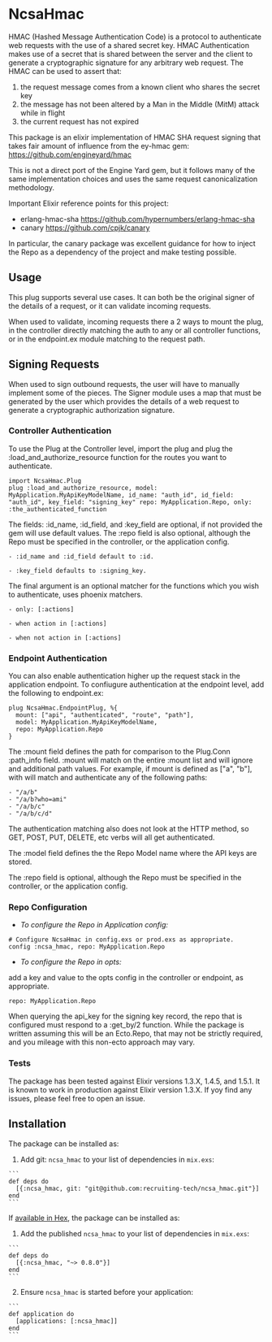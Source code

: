 # NcsaHmac

HMAC (Hashed Message Authentication Code) is a protocol to authenticate web requests with the use of a shared secret key. HMAC Authentication makes use of a secret that is shared between the server and the client to generate a cryptographic signature for any arbitrary web request. The HMAC can be used to assert that:

1. the request message comes from a known client who shares the secret key
2. the message has not been altered by a Man in the Middle (MitM) attack while in flight
3. the current request has not expired

This package is an elixir implementation of HMAC SHA request signing that takes fair amount of influence from the ey-hmac gem:
https://github.com/engineyard/hmac

This is not a direct port of the Engine Yard gem, but it follows many of the same implementation choices and uses the same request canonicalization methodology.

Important Elixir reference points for this project:

  * erlang-hmac-sha https://github.com/hypernumbers/erlang-hmac-sha
  * canary https://github.com/cpjk/canary

In particular, the canary package was excellent guidance for how to inject the Repo as a dependency of the project and make testing possible.

## Usage

This plug supports several use cases. It can both be the original signer of the details of a request, or it can validate incoming requests.

When used to validate, incoming requests there a 2 ways to mount the plug, in the controller directly matching the auth to any or all controller functions, or in the endpoint.ex module matching to the request path.

## Signing Requests

When used to sign outbound requests, the user will have to manually implement some of the pieces. The Signer module uses a map that must be generated by the user which provides the details of a web request to generate a cryptographic authorization signature.

### Controller Authentication

  To use the Plug at the Controller level, import the plug and plug the :load_and_authorize_resource function for the routes you want to authenticate.

  ```
  import NcsaHmac.Plug
  plug :load_and_authorize_resource, model: MyApplication.MyApiKeyModelName, id_name: "auth_id", id_field: "auth_id", key_field: "signing_key" repo: MyApplication.Repo, only: :the_authenticated_function
  ```

  The fields: :id_name, :id_field, and :key_field are optional, if not provided the gem will use default values. The :repo field is also optional, although the Repo must be specified in the controller, or the application config.

    - :id_name and :id_field default to :id.

    - :key_field defaults to :signing_key.

  The final argument is an optional matcher for the functions which you wish to authenticate, uses phoenix matchers.

    - only: [:actions]

    - when action in [:actions]

    - when not action in [:actions]

### Endpoint Authentication

  You can also enable authentication higher up the request stack in the application endpoint. To confiugure authentication at the endpoint level, add the following to endpoint.ex:

  ```
  plug NcsaHmac.EndpointPlug, %{
    mount: ["api", "authenticated", "route", "path"],
    model: MyApplication.MyApiKeyModelName,
    repo: MyApplication.Repo
  }
  ```

  The :mount field defines the path for comparison to the Plug.Conn :path_info field. :mount will match on the entire :mount list and will ignore and additional path values. For example, if mount is defined as ["a", "b"], with will match and authenticate any of the following paths:

    - "/a/b"
    - "/a/b?who=ami"
    - "/a/b/c"
    - "/a/b/c/d"

  The authentication matching also does not look at the HTTP method, so GET, POST, PUT, DELETE, etc verbs will all get authenticated.

  The :model field defines the the Repo Model name where the API keys are stored.

  The :repo field is optional, although the Repo must be specified in the controller, or the application config.

### Repo Configuration

  * *To configure the Repo in Application config:*

  ```
  # Configure NcsaHmac in config.exs or prod.exs as appropriate.
  config :ncsa_hmac, repo: MyApplication.Repo
  ```

  * *To configure the Repo in opts:*

  add a key and value to the opts config in the controller or endpoint, as appropriate.

  `repo: MyApplication.Repo`


  When querying the api_key for the signing key record, the repo that is configured must respond to a :get_by/2 function. While the package is written assuming this will be an Ecto.Repo, that may not be strictly required, and you mileage with this non-ecto approach may vary.

### Tests

  The package has been tested against Elixir versions 1.3.X, 1.4.5, and 1.5.1. It is known to work in production against Elixir version 1.3.X. If yoy find any issues, please feel free to open an issue.

## Installation

The package can be installed as:

  1. Add git: `ncsa_hmac` to your list of dependencies in `mix.exs`:

    ```
    def deps do
      [{:ncsa_hmac, git: "git@github.com:recruiting-tech/ncsa_hmac.git"}]
    end
    ```

If [available in Hex](https://hex.pm/docs/publish), the package can be installed as:

  1. Add the published `ncsa_hmac` to your list of dependencies in `mix.exs`:

    ```
    def deps do
      [{:ncsa_hmac, "~> 0.8.0"}]
    end
    ```

  2. Ensure `ncsa_hmac` is started before your application:

    ```
    def application do
      [applications: [:ncsa_hmac]]
    end
    ```

